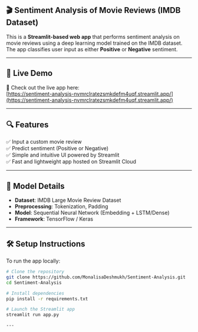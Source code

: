 ## 🎬 Sentiment Analysis of Movie Reviews (IMDB Dataset)

This is a **Streamlit-based web app** that performs sentiment analysis on movie reviews using a deep learning model trained on the IMDB dataset. The app classifies user input as either **Positive** or **Negative** sentiment.

---

## 🚀 Live Demo  
🔗 Check out the live app here:  
[https://sentiment-analysis-nvmrclratezsmkdefm4uqf.streamlit.app/](https://sentiment-analysis-nvmrclratezsmkdefm4uqf.streamlit.app/)

---

## 🔍 Features

✅ Input a custom movie review  
✅ Predict sentiment (Positive or Negative)  
✅ Simple and intuitive UI powered by Streamlit  
✅ Fast and lightweight app hosted on Streamlit Cloud  

---

## 🧠 Model Details

- **Dataset**: IMDB Large Movie Review Dataset  
- **Preprocessing**: Tokenization, Padding  
- **Model**: Sequential Neural Network (Embedding + LSTM/Dense)  
- **Framework**: TensorFlow / Keras  

---

## 🛠 Setup Instructions

To run the app locally:

```bash
# Clone the repository
git clone https://github.com/MonalisaDeshmukh/Sentiment-Analysis.git
cd Sentiment-Analysis

# Install dependencies
pip install -r requirements.txt

# Launch the Streamlit app
streamlit run app.py

---


